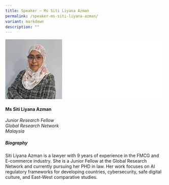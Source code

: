 ```yaml
---
title: Speaker – Ms Siti Liyana Azman
permalink: /speaker-ms-siti-liyana-azman/
variant: markdown
description: ""
---
```

![](/images/2024%20speakers/liyana.png)
#### **Ms Siti Liyana Azman**

*Junior Research Fellow <br>
Global Research Network<br>Malaysia*

##### **Biography**
Siti Liyana Azman is a lawyer with 9 years of experience in the FMCG and E-commerce industry. She is a Junior Fellow at the Global Research Network and currently pursuing her PHD in law. Her work focuses on AI regulatory frameworks for developing countries, cybersecurity, safe digital culture, and East-West comparative studies.